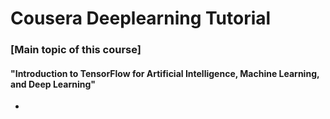 # Cousera Deeplearning Tutorial

### [Main topic of this course]
#### "Introduction to TensorFlow for Artificial Intelligence, Machine Learning, and Deep Learning"

- 
